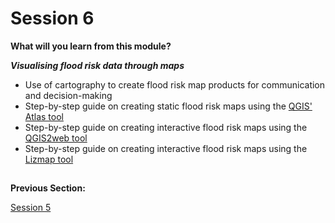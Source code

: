 # Session 6

**What will you learn from this module?**

  ***Visualising flood risk data through maps***
 - Use of cartography to create flood risk map products for communication and decision-making
 - Step-by-step guide on creating static flood risk maps using the [QGIS' Atlas tool](https://www.qgistutorials.com/en/docs/3/automating_map_creation.html)
 - Step-by-step guide on creating interactive flood risk maps using the [QGIS2web tool](https://www.qgistutorials.com/en/docs/3/web_mapping_with_qgis2web.html)
 - Step-by-step guide on creating interactive flood risk maps using the [Lizmap tool](https://www.lizmap.com/en/)
   



##
**Previous Section:**&nbsp;&nbsp;&nbsp;&nbsp;&nbsp;&nbsp;&nbsp; &nbsp; 

<a href="Session5.md" title="Session 5">Session 5</a> &nbsp; &nbsp; &nbsp; &nbsp; &nbsp; &nbsp; &nbsp; &nbsp; &nbsp; &nbsp; &nbsp;
